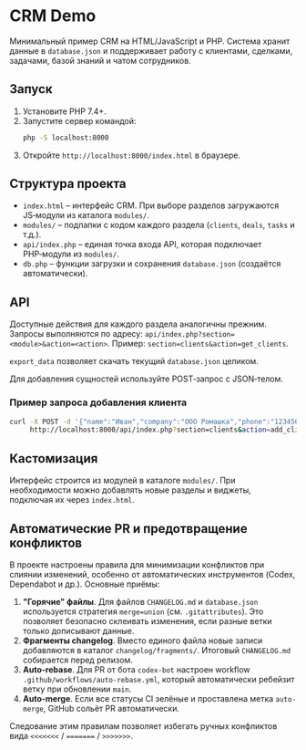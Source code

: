 
# CRM Demo

Минимальный пример CRM на HTML/JavaScript и PHP. Система хранит данные в `database.json` и поддерживает работу с клиентами, сделками, задачами, базой знаний и чатом сотрудников.

## Запуск
1. Установите PHP 7.4+.
2. Запустите сервер командой:
   ```bash
   php -S localhost:8000
   ```
3. Откройте `http://localhost:8000/index.html` в браузере.

## Структура проекта
- `index.html` – интерфейс CRM. При выборе разделов загружаются JS‑модули из каталога `modules/`.
- `modules/` – подпапки с кодом каждого раздела (`clients`, `deals`, `tasks` и т.д.).
- `api/index.php` – единая точка входа API, которая подключает PHP‑модули из `modules/`.
- `db.php` – функции загрузки и сохранения `database.json` (создаётся автоматически).

## API
Доступные действия для каждого раздела аналогичны прежним. Запросы выполняются по адресу:
`api/index.php?section=<module>&action=<action>`.
Пример: `section=clients&action=get_clients`.

`export_data` позволяет скачать текущий `database.json` целиком.

Для добавления сущностей используйте POST‑запрос с JSON‑телом.

### Пример запроса добавления клиента
```bash
curl -X POST -d '{"name":"Иван","company":"ООО Ромашка","phone":"123456"}' \
     http://localhost:8000/api/index.php?section=clients&action=add_client
```

## Кастомизация
Интерфейс строится из модулей в каталоге `modules/`. При необходимости можно добавлять новые разделы и виджеты, подключая их через `index.html`.

## Автоматические PR и предотвращение конфликтов
В проекте настроены правила для минимизации конфликтов при слиянии изменений, особенно от автоматических инструментов (Codex, Dependabot и др.). Основные приёмы:

1. **"Горячие" файлы**. Для файлов `CHANGELOG.md` и `database.json` используется стратегия `merge=union` (см. `.gitattributes`). Это позволяет безопасно склеивать изменения, если разные ветки только дописывают данные.
2. **Фрагменты changelog**. Вместо единого файла новые записи добавляются в каталог `changelog/fragments/`. Итоговый `CHANGELOG.md` собирается перед релизом.
3. **Auto-rebase**. Для PR от бота `codex-bot` настроен workflow `.github/workflows/auto-rebase.yml`, который автоматически ребейзит ветку при обновлении `main`.
4. **Auto-merge**. Если все статусы CI зелёные и проставлена метка `auto-merge`, GitHub сольёт PR автоматически.

Следование этим правилам позволяет избегать ручных конфликтов вида `<<<<<<<` / `=======` / `>>>>>>>`.

